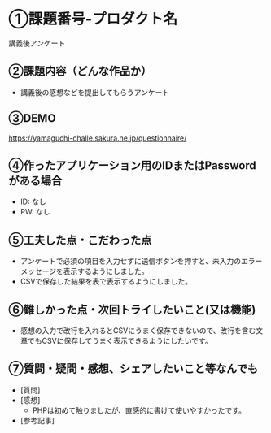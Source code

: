 # ①課題番号-プロダクト名

講義後アンケート

## ②課題内容（どんな作品か）

- 講義後の感想などを提出してもらうアンケート

## ③DEMO

https://yamaguchi-challe.sakura.ne.jp/questionnaire/

## ④作ったアプリケーション用のIDまたはPasswordがある場合

- ID: なし
- PW: なし

## ⑤工夫した点・こだわった点

- アンケートで必須の項目を入力せずに送信ボタンを押すと、未入力のエラーメッセージを表示するようにしました。
- CSVで保存した結果を表で表示するようにしました。

## ⑥難しかった点・次回トライしたいこと(又は機能)

- 感想の入力で改行を入れるとCSVにうまく保存できないので、改行を含む文章でもCSVに保存してうまく表示できるようにしたいです。

## ⑦質問・疑問・感想、シェアしたいこと等なんでも

- [質問]
- [感想]
  - PHPは初めて触りましたが、直感的に書けて使いやすかったです。
- [参考記事]